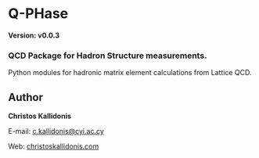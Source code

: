 # Q-PHase 
**Version: v0.0.3**

### QCD Package for Hadron Structure measurements.

Python modules for hadronic matrix element calculations from Lattice QCD.

## Author
**Christos Kallidonis**

E-mail: c.kallidonis@cyi.ac.cy

Web: [christoskallidonis.com](http://christoskallidonis.com)
